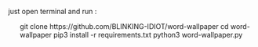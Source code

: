 just open terminal and run :
<ol>
git clone https://github.com/BLINKING-IDIOT/word-wallpaper
cd word-wallpaper
pip3 install -r requirements.txt
python3 word-wallpaper.py
</ol>
